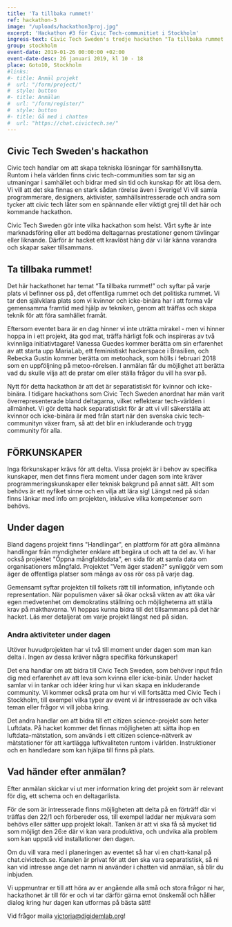 ```yaml
---
title: 'Ta tillbaka rummet!'
ref: hackathon-3
image: "/uploads/hackathon3proj.jpg"
excerpt: 'Hackathon #3 för Civic Tech-communitiet i Stockholm'
ingress-text: Civic Tech Sweden's tredje hackathon "Ta tillbaka rummet!" är nu öppet för deltagare att anmäla sig till! Hacket är separatistiskt för kvinnor och icke-binära och äger rum den 26e Januari i Stockholm. Vi bjuder på mat och fika, intressanta projekt och skönt häng!
group: stockholm
event-date: 2019-01-26 00:00:00 +02:00
event-date-desc: 26 januari 2019, kl 10 - 18
place: Goto10, Stockholm
#links:
#- title: Anmäl projekt
#  url: "/form/project/"
#  style: button
#- title: Anmälan
#  url: "/form/register/"
#  style: button
#- title: Gå med i chatten
#  url: "https://chat.civictech.se/"
---
```


## Civic Tech Sweden's hackathon
Civic tech handlar om att skapa tekniska lösningar för samhällsnytta. Runtom i hela världen finns civic tech-communities som tar sig an utmaningar i samhället och bidrar med sin tid och kunskap för att lösa dem. Vi vill att det ska finnas en stark sådan rörelse även i Sverige! Vi vill samla programmerare, designers, aktivister, samhällsintresserade och andra som tycker att civic tech låter som en spännande eller viktigt grej till det här och kommande hackathon.

Civic Tech Sweden gör inte vilka hackathon som helst. Vårt syfte är inte marknadsföring eller att bedöma deltagarnas prestationer genom tävlingar eller liknande. Därför är hacket ett kravlöst häng där vi lär känna varandra och skapar saker tillsammans.

## Ta tillbaka rummet!
Det här hackathonet har temat “Ta tillbaka rummet!” och syftar på varje plats vi befinner oss på, det offentliga rummet och det politiska rummet. Vi tar den självklara plats som vi kvinnor och icke-binära har i att forma vår gemensamma framtid med hjälp av tekniken, genom att träffas och skapa teknik för att föra samhället framåt.

Eftersom eventet bara är en dag hinner vi inte uträtta mirakel - men vi hinner hoppa in i ett projekt, äta god mat, träffa härligt folk och inspireras av två kvinnliga initiativtagare! Vanessa Guedes kommer berätta om sin erfarenhet av att starta upp MariaLab, ett feministiskt hackerspace i Brasilien, och Rebecka Gustin kommer berätta om metoohack, som hölls i februari 2018 som en uppföljning på metoo-rörelsen. I anmälan får du möjlighet att berätta vad du skulle vilja att de pratar om eller ställa frågor du vill ha svar på.

Nytt för detta hackathon är att det är separatistiskt för kvinnor och icke-binära. I tidigare hackathons som Civic Tech Sweden anordnat har män varit överrepresenterade bland deltagarna, vilket reflekterar tech-världen i allmänhet. Vi gör detta hack separatistiskt för är att vi vill säkerställa att kvinnor och icke-binära är med från start när den svenska civic tech-communityn växer fram, så att det blir en inkluderande och trygg community för alla.

## FÖRKUNSKAPER
Inga förkunskaper krävs för att delta. Vissa projekt är i behov av specifika kunskaper, men det finns flera moment under dagen som inte kräver programmeringskunskaper eller teknisk bakgrund på annat sätt. Allt som behövs är ett nyfiket sinne och en vilja att lära sig! Längst ned på sidan finns länkar med info om projekten, inklusive vilka kompetenser som behövs.

## Under dagen
Bland dagens projekt finns "Handlingar", en plattform för att göra allmänna handlingar från myndigheter enklare att begära ut och att ta del av. Vi har också projektet "Öppna mångfaldsdata", en sida för att samla data om organisationers mångfald. Projektet "Vem äger staden?" synliggör vem som äger de offentliga platser som många av oss rör oss på varje dag.

Gemensamt syftar projekten till folkets rätt till information, inflytande och representation. När populismen växer så ökar också vikten av att öka vår egen medvetenhet om demokratins ställning och möjligheterna att ställa krav på makthavarna. Vi hoppas kunna bidra till det tillsammans på det här hacket. Läs mer detaljerat om varje projekt längst ned på sidan.

### Andra aktiviteter under dagen
Utöver huvudprojekten har vi två till moment under dagen som man kan delta i. Ingen av dessa kräver några specifika förkunskaper!

Det ena handlar om att bidra till Civic Tech Sweden, som behöver input från dig med erfarenhet av att leva som kvinna eller icke-binär. Under hacket samlar vi in tankar och idéer kring hur vi kan skapa en inkluderande community. Vi kommer också prata om hur vi vill fortsätta med Civic Tech i Stockholm, till exempel vilka typer av event vi är intresserade av och vilka teman eller frågor vi vill jobba kring.

Det andra handlar om att bidra till ett citizen science-projekt som heter Luftdata. På hacket kommer det finnas möjligheten att sätta ihop en luftdata-mätstation, som används i ett citizen science-nätverk av mätstationer för att kartlägga luftkvaliteten runtom i världen. Instruktioner och en handledare som kan hjälpa till finns på plats.


## Vad händer efter anmälan?
Efter anmälan skickar vi ut mer information kring det projekt som är relevant för dig, ett schema och en deltagarlista.

För de som är intresserade finns möjligheten att delta på en förträff där vi träffas den 22/1 och förbereder oss, till exempel laddar ner mjukvara som behövs eller sätter upp projekt lokalt. Tanken är att vi ska få så mycket tid som möjligt den 26:e där vi kan vara produktiva, och undvika alla problem som kan uppstå vid installationer den dagen.

Om du vill vara med i planeringen av eventet så har vi en chatt-kanal på chat.civictech.se. Kanalen är privat för att den ska vara separatistisk, så ni kan vid intresse ange det namn ni använder i chatten vid anmälan, så blir du inbjuden.

Vi uppmuntrar er till att höra av er angående alla små och stora frågor ni har, hackathonet är till för er och vi tar därför gärna emot önskemål och håller dialog kring hur dagen kan utformas på bästa sätt!

Vid frågor maila <a href="mailto:victoria@digidemlab.org">victoria@digidemlab.org</a>!
